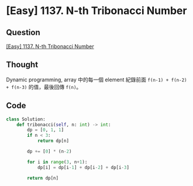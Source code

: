 # [Easy] 1137. N-th Tribonacci Number

## Question

[\[Easy\] 1137. N-th Tribonacci Number](https://leetcode.com/problems/n-th-tribonacci-number/)

## Thought

Dynamic programming, array 中的每一個 element 紀錄前面 `f(n-1) + f(n-2) + f(n-3)` 的值，最後回傳 `f(n)`。

## Code

```python
class Solution:
    def tribonacci(self, n: int) -> int:
        dp = [0, 1, 1]
        if n < 3:
            return dp[n]

        dp += [0] * (n-2)

        for i in range(3, n+1):
            dp[i] = dp[i-1] + dp[i-2] + dp[i-3]

        return dp[n]
```
